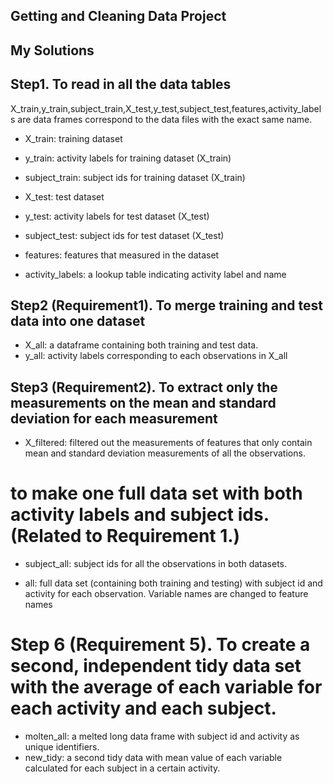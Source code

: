 ## Getting and Cleaning Data Project
## My Solutions

## Step1. To read in all the data tables
X_train,y_train,subject_train,X_test,y_test,subject_test,features,activity_labels are data frames correspond to the data files with the exact same name.

- X_train: training dataset
- y_train: activity labels for training dataset (X_train)
- subject_train: subject ids for training dataset (X_train)
- X_test: test dataset
- y_test: activity labels for test dataset (X_test)
- subject_test: subject ids for test dataset (X_test)

- features: features that measured in the dataset
- activity_labels: a lookup table indicating activity label and name

## Step2 (Requirement1). To merge training and test data into one dataset

- X_all: a dataframe containing both training and test data.
- y_all: activity labels corresponding to each observations in X_all

## Step3 (Requirement2). To extract only the measurements on the mean and standard deviation for each measurement
- X_filtered: filtered out the measurements of features that only contain mean and standard deviation measurements of all the observations.


# to make one full data set with both activity labels and subject ids. (Related to Requirement 1.)

- subject_all: subject ids for all the observations in both datasets.

- all: full data set (containing both training and testing) with subject id and        activity for each observation. Variable names are changed to feature names

# Step 6 (Requirement 5). To create a second, independent tidy data set with the average of each variable for each activity and each subject.

- molten_all: a melted long data frame with subject id and activity as unique                identifiers.
- new_tidy: a second tidy data with mean value of each variable calculated for             each subject in a certain activity.


